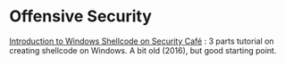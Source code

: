 # Offensive Security

[Introduction to Windows Shellcode on Security Café](https://securitycafe.ro/2015/10/30/introduction-to-windows-shellcode-development-part1/) : 3 parts tutorial on creating shellcode on Windows. A bit old (2016), but good starting point.
